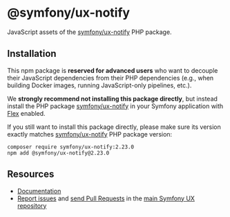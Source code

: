 # @symfony/ux-notify

JavaScript assets of the [symfony/ux-notify](https://packagist.org/packages/symfony/ux-notify) PHP package.

## Installation

This npm package is **reserved for advanced users** who want to decouple their JavaScript dependencies from their PHP dependencies (e.g., when building Docker images, running JavaScript-only pipelines, etc.).

We **strongly recommend not installing this package directly**, but instead  install the PHP package [symfony/ux-notify](https://packagist.org/packages/symfony/ux-notify) in your Symfony application with [Flex](https://github.com/symfony/flex) enabled.

If you still want to install this package directly, please make sure its version exactly matches [symfony/ux-notify](https://packagist.org/packages/symfony/ux-notify) PHP package version:
```shell
composer require symfony/ux-notify:2.23.0
npm add @symfony/ux-notify@2.23.0
```

## Resources

-   [Documentation](https://symfony.com/bundles/ux-notify/current/index.html)
-   [Report issues](https://github.com/symfony/ux/issues) and
    [send Pull Requests](https://github.com/symfony/ux/pulls)
    in the [main Symfony UX repository](https://github.com/symfony/ux)
